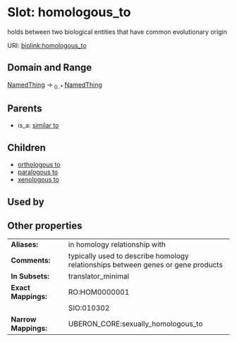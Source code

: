 
# Slot: homologous_to


holds between two biological entities that have common evolutionary origin

URI: [biolink:homologous_to](https://w3id.org/biolink/vocab/homologous_to)


## Domain and Range

[NamedThing](NamedThing.md) &#8594;  <sub>0..*</sub> [NamedThing](NamedThing.md)

## Parents

 *  is_a: [similar to](similar_to.md)

## Children

 *  [orthologous to](orthologous_to.md)
 *  [paralogous to](paralogous_to.md)
 *  [xenologous to](xenologous_to.md)

## Used by


## Other properties

|  |  |  |
| --- | --- | --- |
| **Aliases:** | | in homology relationship with |
| **Comments:** | | typically used to describe homology relationships between genes or gene products |
| **In Subsets:** | | translator_minimal |
| **Exact Mappings:** | | RO:HOM0000001 |
|  | | SIO:010302 |
| **Narrow Mappings:** | | UBERON_CORE:sexually_homologous_to |

